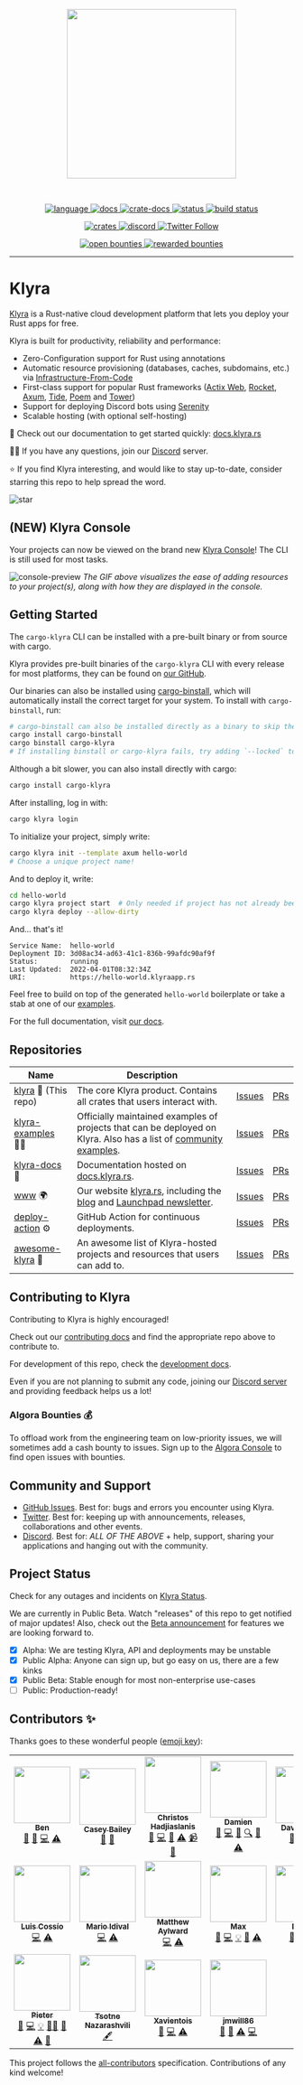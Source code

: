 <!-- markdownlint-disable -->
<p align="center">
<img width="300" src="https://raw.githubusercontent.com/klyra-hq/klyra/master/assets/logo-rectangle-transparent.png"/>
</p>
<br>
<p align="center">
  <a href="https://github.com/klyra-hq/klyra/search?l=rust">
    <img alt="language" src="https://img.shields.io/badge/language-Rust-orange.svg">
  </a>
  <a href="https://docs.klyra.rs/">
    <img alt="docs" src="https://img.shields.io/badge/docs-klyra.rs-orange">
  </a>
  <a href="https://docs.rs/klyra-runtime">
    <img alt="crate-docs" src="https://img.shields.io/badge/docs-docs.rs-orange">
  </a>
  <a href="https://status.klyra.rs/">
    <img alt="status" src="https://img.shields.io/badge/status-blue">
  </a>
  <a href="https://circleci.com/gh/klyra-hq/klyra/">
    <img alt="build status" src="https://circleci.com/gh/klyra-hq/klyra.svg?style=shield"/>
  </a>
</p>
<p align="center">
  <a href="https://crates.io/crates/cargo-klyra">
    <img alt="crates" src="https://img.shields.io/crates/d/cargo-klyra">
  </a>
  <a href="https://discord.gg/klyra">
    <img alt="discord" src="https://img.shields.io/discord/803236282088161321?logo=discord"/>
  </a>
  <a href="https://twitter.com/klyra_dev">
    <img alt="Twitter Follow" src="https://img.shields.io/twitter/follow/klyra_dev">
  </a>
</p>
<p align="center">
  <a href="https://console.algora.io/org/klyra/bounties?status=open">
    <img alt="open bounties" src="https://img.shields.io/endpoint?url=https%3A%2F%2Fconsole.algora.io%2Fapi%2Fshields%2Fklyra%2Fbounties%3Fstatus%3Dopen"/>
  </a>
  <a href="https://console.algora.io/org/klyra/bounties?status=completed">
    <img alt="rewarded bounties" src="https://img.shields.io/endpoint?url=https%3A%2F%2Fconsole.algora.io%2Fapi%2Fshields%2Fklyra%2Fbounties%3Fstatus%3Dcompleted"/>
  </a>
</p>
<!-- markdownlint-restore -->

---

# Klyra

[Klyra](https://www.klyra.rs/) is a Rust-native cloud development platform that lets you deploy your Rust apps for free.

Klyra is built for productivity, reliability and performance:

- Zero-Configuration support for Rust using annotations
- Automatic resource provisioning (databases, caches, subdomains, etc.) via [Infrastructure-From-Code](https://www.klyra.rs/blog/2022/05/09/ifc)
- First-class support for popular Rust frameworks ([Actix Web](https://docs.klyra.rs/examples/actix), [Rocket](https://docs.klyra.rs/examples/rocket), [Axum](https://docs.klyra.rs/examples/axum),
  [Tide](https://docs.klyra.rs/examples/tide), [Poem](https://docs.klyra.rs/examples/poem) and [Tower](https://docs.klyra.rs/examples/tower))
- Support for deploying Discord bots using [Serenity](https://docs.klyra.rs/examples/serenity)
- Scalable hosting (with optional self-hosting)

📖 Check out our documentation to get started quickly: [docs.klyra.rs](https://docs.klyra.rs)

🙋‍♂️ If you have any questions, join our [Discord](https://discord.gg/klyra) server.

⭐ If you find Klyra interesting, and would like to stay up-to-date, consider starring this repo to help spread the word.

![star](https://i.imgur.com/kLWmThm.gif)

## (NEW) Klyra Console

Your projects can now be viewed on the brand new [Klyra Console](https://console.klyra.rs/)!
The CLI is still used for most tasks.

![console-preview](https://i.imgur.com/1qdWipP.gif)
*The GIF above visualizes the ease of adding resources to your project(s), along with how they are displayed in the console.*

## Getting Started

The `cargo-klyra` CLI can be installed with a pre-built binary or from source with cargo.

Klyra provides pre-built binaries of the `cargo-klyra` CLI with every release
for most platforms, they can be found on [our GitHub](https://github.com/klyra-hq/klyra/releases/latest).

Our binaries can also be installed using [cargo-binstall](https://github.com/cargo-bins/cargo-binstall),
which will automatically install the correct target for your system.
To install with `cargo-binstall`, run:

```sh
# cargo-binstall can also be installed directly as a binary to skip the compilation time: https://github.com/cargo-bins/cargo-binstall#installation
cargo install cargo-binstall
cargo binstall cargo-klyra
# If installing binstall or cargo-klyra fails, try adding `--locked` to the install command
```

Although a bit slower, you can also install directly with cargo:

```sh
cargo install cargo-klyra
```

After installing, log in with:

```sh
cargo klyra login
```

To initialize your project, simply write:

```bash
cargo klyra init --template axum hello-world
# Choose a unique project name!
```

And to deploy it, write:

```bash
cd hello-world
cargo klyra project start  # Only needed if project has not already been created during init
cargo klyra deploy --allow-dirty
```

And... that's it!

```text
Service Name:  hello-world
Deployment ID: 3d08ac34-ad63-41c1-836b-99afdc90af9f
Status:        running
Last Updated:  2022-04-01T08:32:34Z
URI:           https://hello-world.klyraapp.rs
```

Feel free to build on top of the generated `hello-world` boilerplate or take a stab at one of our [examples](https://github.com/klyra-hq/klyra-examples).

For the full documentation, visit [our docs](https://docs.klyra.rs).

## Repositories

| Name | Description |  |  |
|-|-|-|-|
| [klyra](https://github.com/klyra-hq/klyra) 🚀 (This repo) | The core Klyra product. Contains all crates that users interact with. | [Issues](https://github.com/klyra-hq/klyra/issues) | [PRs](https://github.com/klyra-hq/klyra/pulls)
| [klyra-examples](https://github.com/klyra-hq/klyra-examples) 👨‍🏫 | Officially maintained examples of projects that can be deployed on Klyra. Also has a list of [community examples](https://github.com/klyra-hq/klyra-examples#community-examples). | [Issues](https://github.com/klyra-hq/klyra-examples/issues) | [PRs](https://github.com/klyra-hq/klyra-examples/pulls)
| [klyra-docs](https://github.com/klyra-hq/klyra-docs) 📃 | Documentation hosted on [docs.klyra.rs](https://docs.klyra.rs/). | [Issues](https://github.com/klyra-hq/klyra-docs/issues) | [PRs](https://github.com/klyra-hq/klyra-docs/pulls)
| [www](https://github.com/klyra-hq/www) 🌍 | Our website [klyra.rs](https://www.klyra.rs/), including the [blog](https://www.klyra.rs/blog/tags/all) and [Launchpad newsletter](https://www.klyra.rs/launchpad). | [Issues](https://github.com/klyra-hq/www/issues) | [PRs](https://github.com/klyra-hq/www/pulls)
| [deploy-action](https://github.com/klyra-hq/deploy-action) ⚙ | GitHub Action for continuous deployments. | [Issues](https://github.com/klyra-hq/deploy-action/issues) | [PRs](https://github.com/klyra-hq/deploy-action/pulls)
| [awesome-klyra](https://github.com/klyra-hq/awesome-klyra) 🌟 | An awesome list of Klyra-hosted projects and resources that users can add to. | [Issues](https://github.com/klyra-hq/awesome-klyra/issues) | [PRs](https://github.com/klyra-hq/awesome-klyra/pulls)

## Contributing to Klyra

Contributing to Klyra is highly encouraged!

Check out our [contributing docs](./CONTRIBUTING.md) and find the appropriate repo above to contribute to.

For development of this repo, check the [development docs](./DEVELOPING.md).

Even if you are not planning to submit any code, joining our [Discord server](https://discord.gg/klyra) and providing feedback helps us a lot!

### Algora Bounties 💰

To offload work from the engineering team on low-priority issues, we will sometimes add a cash bounty to issues.
Sign up to the [Algora Console](https://console.algora.io/org/klyra/bounties?status=open) to find open issues with bounties.

## Community and Support

- [GitHub Issues](https://github.com/klyra-hq/klyra/issues). Best for: bugs and errors you encounter using Klyra.
- [Twitter](https://twitter.com/klyra_dev). Best for: keeping up with announcements, releases, collaborations and other events.
- [Discord](https://discord.gg/klyra). Best for: *ALL OF THE ABOVE* + help, support, sharing your applications and hanging out with the community.

## Project Status

Check for any outages and incidents on [Klyra Status](https://status.klyra.rs/).

We are currently in Public Beta.
Watch "releases" of this repo to get notified of major updates!
Also, check out the [Beta announcement](https://www.klyra.rs/beta#06) for features we are looking forward to.

- [x] Alpha: We are testing Klyra, API and deployments may be unstable
- [x] Public Alpha: Anyone can sign up, but go easy on us,
  there are a few kinks
- [x] Public Beta: Stable enough for most non-enterprise use-cases
- [ ] Public: Production-ready!

## Contributors ✨

Thanks goes to these wonderful people ([emoji key](https://allcontributors.org/docs/en/emoji-key)):

<!-- ALL-CONTRIBUTORS-LIST:START - Do not remove or modify this section -->
<!-- prettier-ignore-start -->
<!-- markdownlint-disable -->
<table>
  <tr>
    <td align="center"><a href="https://kaleidawave.github.io/"><img src="https://avatars.githubusercontent.com/u/26967284?v=4?s=100" width="100px;" alt=""/><br /><sub><b>Ben</b></sub></a><br /><a href="#blog-kaleidawave" title="Blogposts">📝</a> <a href="https://github.com/klyra-hq/klyra/issues?q=author%3Akaleidawave" title="Bug reports">🐛</a> <a href="https://github.com/klyra-hq/klyra/commits?author=kaleidawave" title="Code">💻</a> <a href="https://github.com/klyra-hq/klyra/commits?author=kaleidawave" title="Tests">⚠️</a></td>
    <td align="center"><a href="https://github.com/SonicZentropy"><img src="https://avatars.githubusercontent.com/u/12196028?v=4?s=100" width="100px;" alt=""/><br /><sub><b>Casey Bailey</b></sub></a><br /><a href="https://github.com/klyra-hq/klyra/issues?q=author%3ASonicZentropy" title="Bug reports">🐛</a> <a href="https://github.com/klyra-hq/klyra/commits?author=SonicZentropy" title="Documentation">📖</a></td>
    <td align="center"><a href="https://github.com/christoshadjiaslanis"><img src="https://avatars.githubusercontent.com/u/14791384?v=4?s=100" width="100px;" alt=""/><br /><sub><b>Christos Hadjiaslanis</b></sub></a><br /><a href="#blog-christoshadjiaslanis" title="Blogposts">📝</a> <a href="https://github.com/klyra-hq/klyra/commits?author=christoshadjiaslanis" title="Code">💻</a> <a href="https://github.com/klyra-hq/klyra/pulls?q=is%3Apr+reviewed-by%3Achristoshadjiaslanis" title="Reviewed Pull Requests">👀</a> <a href="https://github.com/klyra-hq/klyra/commits?author=christoshadjiaslanis" title="Tests">⚠️</a> <a href="#video-christoshadjiaslanis" title="Videos">📹</a> <a href="https://github.com/klyra-hq/klyra/issues?q=author%3Achristoshadjiaslanis" title="Bug reports">🐛</a></td>
    <td align="center"><a href="https://github.com/brokad"><img src="https://avatars.githubusercontent.com/u/13315034?v=4?s=100" width="100px;" alt=""/><br /><sub><b>Damien</b></sub></a><br /><a href="https://github.com/klyra-hq/klyra/issues?q=author%3Abrokad" title="Bug reports">🐛</a> <a href="https://github.com/klyra-hq/klyra/commits?author=brokad" title="Code">💻</a> <a href="https://github.com/klyra-hq/klyra/commits?author=brokad" title="Documentation">📖</a> <a href="#fundingFinding-brokad" title="Funding Finding">🔍</a> <a href="https://github.com/klyra-hq/klyra/pulls?q=is%3Apr+reviewed-by%3Abrokad" title="Reviewed Pull Requests">👀</a> <a href="https://github.com/klyra-hq/klyra/commits?author=brokad" title="Tests">⚠️</a></td>
    <td align="center"><a href="http://alsuren.github.io/"><img src="https://avatars.githubusercontent.com/u/254647?v=4?s=100" width="100px;" alt=""/><br /><sub><b>David Laban</b></sub></a><br /><a href="https://github.com/klyra-hq/klyra/issues?q=author%3Aalsuren" title="Bug reports">🐛</a> <a href="https://github.com/klyra-hq/klyra/commits?author=alsuren" title="Code">💻</a> <a href="https://github.com/klyra-hq/klyra/commits?author=alsuren" title="Tests">⚠️</a></td>
    <td align="center"><a href="https://github.com/ivancernja"><img src="https://avatars.githubusercontent.com/u/14149737?v=4?s=100" width="100px;" alt=""/><br /><sub><b>Ivan</b></sub></a><br /><a href="#blog-ivancernja" title="Blogposts">📝</a> <a href="https://github.com/klyra-hq/klyra/issues?q=author%3Aivancernja" title="Bug reports">🐛</a> <a href="https://github.com/klyra-hq/klyra/commits?author=ivancernja" title="Code">💻</a> <a href="https://github.com/klyra-hq/klyra/commits?author=ivancernja" title="Tests">⚠️</a></td>
    <td align="center"><a href="https://github.com/lilianmoraru"><img src="https://avatars.githubusercontent.com/u/621738?v=4?s=100" width="100px;" alt=""/><br /><sub><b>Lilian Anatolie Moraru</b></sub></a><br /><a href="#content-lilianmoraru" title="Content">🖋</a></td>
  </tr>
  <tr>
    <td align="center"><a href="https://github.com/coszio"><img src="https://avatars.githubusercontent.com/u/62079184?v=4?s=100" width="100px;" alt=""/><br /><sub><b>Luis Cossío</b></sub></a><br /><a href="https://github.com/klyra-hq/klyra/commits?author=coszio" title="Code">💻</a> <a href="https://github.com/klyra-hq/klyra/commits?author=coszio" title="Tests">⚠️</a></td>
    <td align="center"><a href="https://github.com/marioidival"><img src="https://avatars.githubusercontent.com/u/1129263?v=4?s=100" width="100px;" alt=""/><br /><sub><b>Mario Idival</b></sub></a><br /><a href="https://github.com/klyra-hq/klyra/commits?author=marioidival" title="Code">💻</a> <a href="https://github.com/klyra-hq/klyra/commits?author=marioidival" title="Tests">⚠️</a></td>
    <td align="center"><a href="https://github.com/Butch78"><img src="https://avatars.githubusercontent.com/u/19205392?v=4?s=100" width="100px;" alt=""/><br /><sub><b>Matthew Aylward </b></sub></a><br /><a href="https://github.com/klyra-hq/klyra/commits?author=Butch78" title="Code">💻</a> <a href="https://github.com/klyra-hq/klyra/commits?author=Butch78" title="Tests">⚠️</a></td>
    <td align="center"><a href="https://github.com/bmoxb"><img src="https://avatars.githubusercontent.com/u/42641081?v=4?s=100" width="100px;" alt=""/><br /><sub><b>Max</b></sub></a><br /><a href="https://github.com/klyra-hq/klyra/issues?q=author%3Abmoxb" title="Bug reports">🐛</a> <a href="https://github.com/klyra-hq/klyra/commits?author=bmoxb" title="Code">💻</a> <a href="#example-bmoxb" title="Examples">💡</a> <a href="https://github.com/klyra-hq/klyra/pulls?q=is%3Apr+reviewed-by%3Abmoxb" title="Reviewed Pull Requests">👀</a> <a href="https://github.com/klyra-hq/klyra/commits?author=bmoxb" title="Tests">⚠️</a></td>
    <td align="center"><a href="https://github.com/nahuakang"><img src="https://avatars.githubusercontent.com/u/18533347?v=4?s=100" width="100px;" alt=""/><br /><sub><b>Nahua</b></sub></a><br /><a href="https://github.com/klyra-hq/klyra/issues?q=author%3Anahuakang" title="Bug reports">🐛</a> <a href="https://github.com/klyra-hq/klyra/commits?author=nahuakang" title="Code">💻</a> <a href="https://github.com/klyra-hq/klyra/commits?author=nahuakang" title="Tests">⚠️</a></td>
    <td align="center"><a href="https://github.com/nodard"><img src="https://avatars.githubusercontent.com/u/12720758?v=4?s=100" width="100px;" alt=""/><br /><sub><b>Nodar Daneliya</b></sub></a><br /><a href="#business-nodard" title="Business development">💼</a> <a href="#fundingFinding-nodard" title="Funding Finding">🔍</a></td>
    <td align="center"><a href="https://github.com/oddgrd"><img src="https://avatars.githubusercontent.com/u/29732646?v=4?s=100" width="100px;" alt=""/><br /><sub><b>Oddbjørn Grødem</b></sub></a><br /><a href="https://github.com/klyra-hq/klyra/commits?author=oddgrd" title="Code">💻</a> <a href="https://github.com/klyra-hq/klyra/commits?author=oddgrd" title="Tests">⚠️</a></td>
  </tr>
  <tr>
    <td align="center"><a href="https://github.com/chesedo"><img src="https://avatars.githubusercontent.com/u/5367103?v=4?s=100" width="100px;" alt=""/><br /><sub><b>Pieter</b></sub></a><br /><a href="https://github.com/klyra-hq/klyra/issues?q=author%3Achesedo" title="Bug reports">🐛</a> <a href="https://github.com/klyra-hq/klyra/commits?author=chesedo" title="Code">💻</a> <a href="#example-chesedo" title="Examples">💡</a> <a href="#mentoring-chesedo" title="Mentoring">🧑‍🏫</a> <a href="https://github.com/klyra-hq/klyra/pulls?q=is%3Apr+reviewed-by%3Achesedo" title="Reviewed Pull Requests">👀</a> <a href="https://github.com/klyra-hq/klyra/commits?author=chesedo" title="Tests">⚠️</a> <a href="https://github.com/klyra-hq/klyra/commits?author=chesedo" title="Documentation">📖</a></td>
    <td align="center"><a href="https://github.com/thecotne"><img src="https://avatars.githubusercontent.com/u/1606993?v=4?s=100" width="100px;" alt=""/><br /><sub><b>Tsotne Nazarashvili</b></sub></a><br /><a href="#content-thecotne" title="Content">🖋</a></td>
    <td align="center"><a href="https://github.com/Xavientois"><img src="https://avatars.githubusercontent.com/u/34867186?v=4?s=100" width="100px;" alt=""/><br /><sub><b>Xavientois</b></sub></a><br /><a href="https://github.com/klyra-hq/klyra/issues?q=author%3AXavientois" title="Bug reports">🐛</a> <a href="https://github.com/klyra-hq/klyra/commits?author=Xavientois" title="Code">💻</a> <a href="https://github.com/klyra-hq/klyra/commits?author=Xavientois" title="Tests">⚠️</a></td>
    <td align="center"><a href="https://thesnugco.com/"><img src="https://avatars.githubusercontent.com/u/19667780?v=4?s=100" width="100px;" alt=""/><br /><sub><b>jmwill86</b></sub></a><br /><a href="https://github.com/klyra-hq/klyra/issues?q=author%3Ajmwill86" title="Bug reports">🐛</a> <a href="https://github.com/klyra-hq/klyra/commits?author=jmwill86" title="Documentation">📖</a> <a href="https://github.com/klyra-hq/klyra/commits?author=jmwill86" title="Tests">⚠️</a> <a href="https://github.com/klyra-hq/klyra/commits?author=jmwill86" title="Code">💻</a></td>
  </tr>
</table>

<!-- markdownlint-restore -->
<!-- prettier-ignore-end -->

<!-- ALL-CONTRIBUTORS-LIST:END -->

This project follows the [all-contributors](https://github.com/all-contributors/all-contributors) specification. Contributions of any kind welcome!
